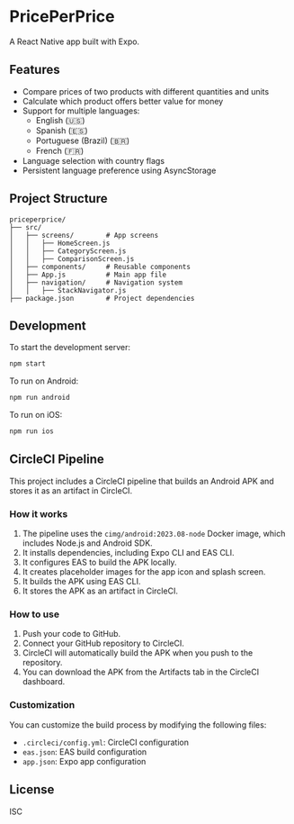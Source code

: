 # PricePerPrice

A React Native app built with Expo.

## Features

- Compare prices of two products with different quantities and units
- Calculate which product offers better value for money
- Support for multiple languages:
  - English (🇺🇸)
  - Spanish (🇪🇸)
  - Portuguese (Brazil) (🇧🇷)
  - French (🇫🇷)
- Language selection with country flags
- Persistent language preference using AsyncStorage
## Project Structure

```
priceperprice/
├── src/
│   ├── screens/        # App screens
│   │   ├── HomeScreen.js
│   │   ├── CategoryScreen.js
│   │   ├── ComparisonScreen.js
│   ├── components/     # Reusable components
│   ├── App.js          # Main app file
│   ├── navigation/     # Navigation system
│   │   ├── StackNavigator.js
├── package.json        # Project dependencies
```

## Development

To start the development server:

```bash
npm start
```

To run on Android:

```bash
npm run android
```

To run on iOS:

```bash
npm run ios
```

## CircleCI Pipeline

This project includes a CircleCI pipeline that builds an Android APK and stores it as an artifact in CircleCI.

### How it works

1. The pipeline uses the `cimg/android:2023.08-node` Docker image, which includes Node.js and Android SDK.
2. It installs dependencies, including Expo CLI and EAS CLI.
3. It configures EAS to build the APK locally.
4. It creates placeholder images for the app icon and splash screen.
5. It builds the APK using EAS CLI.
6. It stores the APK as an artifact in CircleCI.

### How to use

1. Push your code to GitHub.
2. Connect your GitHub repository to CircleCI.
3. CircleCI will automatically build the APK when you push to the repository.
4. You can download the APK from the Artifacts tab in the CircleCI dashboard.

### Customization

You can customize the build process by modifying the following files:

- `.circleci/config.yml`: CircleCI configuration
- `eas.json`: EAS build configuration
- `app.json`: Expo app configuration

## License

ISC
